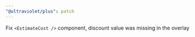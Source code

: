 ```yaml
---
"@ultraviolet/plus": patch
---
```


Fix `<EstimateCost />` component, discount value was missing in the overlay

